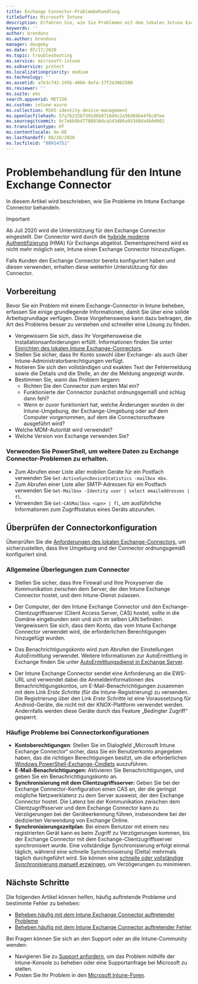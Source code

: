 ```yaml
---
title: Exchange Connector-Problembehandlung
titleSuffix: Microsoft Intune
description: Erfahren Sie, wie Sie Problemen mit dem lokalen Intune Exchange Connector behandeln.
keywords: ''
author: brenduns
ms.author: brenduns
manager: dougeby
ms.date: 07/17/2020
ms.topic: troubleshooting
ms.service: microsoft-intune
ms.subservice: protect
ms.localizationpriority: medium
ms.technology: ''
ms.assetid: a7e3c742-295b-40bb-9afa-17f243062500
ms.reviewer: ''
ms.suite: ems
search.appverid: MET150
ms.custom: intune-azure
ms.collection: M365-identity-device-management
ms.openlocfilehash: 57a7b232b7391d6b8716d4c2a56d69b44f6c07ee
ms.sourcegitcommit: 0c7e6b9b47788930dca543d86a95348da4b0d902
ms.translationtype: HT
ms.contentlocale: de-DE
ms.lasthandoff: 08/26/2020
ms.locfileid: "88914751"
---
```

# <a name="troubleshoot-the-intune-exchange-connector"></a>Problembehandlung für den Intune Exchange Connector

In diesem Artikel wird beschrieben, wie Sie Probleme im Intune Exchange Connector behandeln.

> [!IMPORTANT]
>
> Ab Juli 2020 wird die Unterstützung für den Exchange Connector eingestellt. Der Connector wird durch die [hybride moderne Authentifizierung](/office365/enterprise/hybrid-modern-auth-overview) (HMA) für Exchange abgelöst. Dementsprechend wird es nicht mehr möglich sein, Intune einen Exchange Connector hinzuzufügen.
>
> Falls Kunden den Exchange Connector bereits konfiguriert haben und diesen verwenden, erhalten diese weiterhin Unterstützung für den Connector.


## <a name="before-you-start"></a>Vorbereitung

Bevor Sie ein Problem mit einem Exchange-Connector in Intune beheben, erfassen Sie einige grundlegende Informationen, damit Sie über eine solide Arbeitsgrundlage verfügen. Diese Vorgehensweise kann dazu beitragen, die Art des Problems besser zu verstehen und schneller eine Lösung zu finden.

- Vergewissern Sie sich, dass Ihr Vorgehensweise die Installationsanforderungen erfüllt. Informationen finden Sie unter [Einrichten des lokalen Intune Exchange-Connectors](exchange-connector-install.md).
- Stellen Sie sicher, dass Ihr Konto sowohl über Exchange- als auch über Intune-Administratorberechtigungen verfügt.
- Notieren Sie sich den vollständigen und exakten Text der Fehlermeldung sowie die Details und die Stelle, an der die Meldung angezeigt wurde.
- Bestimmen Sie, wann das Problem begann: 
  - Richten Sie den Connector zum ersten Mal ein? 
  - Funktionierte der Connector zunächst ordnungsgemäß und schlug dann fehl?
  - Wenn er zuvor funktioniert hat, welche Änderungen wurden in der Intune-Umgebung, der Exchange-Umgebung oder auf dem Computer vorgenommen, auf dem die Connectorsoftware ausgeführt wird?
- Welche MDM-Autorität wird verwendet?
- Welche Version von Exchange verwenden Sie?

### <a name="use-powershell-to-get-more-data-on-exchange-connector-issues"></a>Verwenden Sie PowerShell, um weitere Daten zu Exchange Connector-Problemen zu erhalten.

- Zum Abrufen einer Liste aller mobilen Geräte für ein Postfach verwenden Sie `Get-ActiveSyncDeviceStatistics -mailbox mbx`.
- Zum Abrufen einer Liste aller SMTP-Adressen für ein Postfach verwenden Sie `Get-Mailbox -Identity user | select emailaddresses | fl`.
- Verwenden Sie `Get-CASMailbox <upn> | fl`, um ausführliche Informationen zum Zugriffsstatus eines Geräts abzurufen.

## <a name="review-the-connector-configuration"></a>Überprüfen der Connectorkonfiguration

Überprüfen Sie die [Anforderungen des lokalen Exchange-Connectors](exchange-connector-install.md#intune-exchange-connector-requirements), um sicherzustellen, dass Ihre Umgebung und der Connector ordnungsgemäß konfiguriert sind. 

### <a name="general-considerations-for-the-connector"></a>Allgemeine Überlegungen zum Connector

- Stellen Sie sicher, dass Ihre Firewall und Ihre Proxyserver die Kommunikation zwischen dem Server, der den Intune Exchange Connector hostet, und dem Intune-Dienst zulassen.

- Der Computer, der den Intune Exchange Connector und den Exchange-Clientzugriffsserver (Client Access Server, CAS) hostet, sollte in die Domäne eingebunden sein und sich im selben LAN befinden. Vergewissern Sie sich, dass dem Konto, das vom Intune Exchange Connector verwendet wird, die erforderlichen Berechtigungen hinzugefügt wurden.

- Das Benachrichtigungskonto wird zum Abrufen der Einstellungen *AutoErmittlung* verwendet. Weitere Informationen zur AutoErmittlung in Exchange finden Sie unter [AutoErmittlungsdienst in Exchange Server](/exchange/architecture/client-access/autodiscover?view=exchserver-2016).

- Der Intune Exchange Connector sendet eine Anforderung an die EWS-URL und verwendet dabei die Anmeldeinformationen des Benachrichtigungskontos, um E-Mail-Benachrichtigungen zusammen mit dem Link *Erste Schritte* (für die Intune-Registrierung) zu versenden. Die Registrierung über den Link *Erste Schritte* ist eine Voraussetzung für Android-Geräte, die nicht mit der KNOX-Plattform verwendet werden. Andernfalls werden diese Geräte durch das Feature „Bedingter Zugriff“ gesperrt.

### <a name="common-issues-for-connector-configurations"></a>Häufige Probleme bei Connectorkonfigurationen

- **Kontoberechtigungen**: Stellen Sie im Dialogfeld „Microsoft Intune Exchange Connector“ sicher, dass Sie ein Benutzerkonto angegeben haben, das die richtigen Berechtigungen besitzt, um die erforderlichen [Windows PowerShell-Exchange-Cmdlets](exchange-connector-install.md#exchange-cmdlet-requirements) auszuführen.
- **E-Mail-Benachrichtigungen:** Aktivieren Sie Benachrichtigungen, und geben Sie ein Benachrichtigungskonto an.
- **Synchronisierung mit dem Clientzugriffsserver:** Geben Sie bei der Exchange Connector-Konfiguration einen CAS an, der die geringst mögliche Netzwerklatenz zu dem Server ausweist, der den Exchange Connector hostet. Die Latenz bei der Kommunikation zwischen dem Clientzugriffsserver und dem Exchange Connector kann zu Verzögerungen bei der Geräteerkennung führen, insbesondere bei der dedizierten Verwendung von Exchange Online.
- **Synchronisierungszeitplan**: Bei einem Benutzer mit einem neu registrierten Gerät kann es beim Zugriff zu Verzögerungen kommen, bis der Exchange Connector mit dem Exchange-Clientzugriffsserver synchronisiert wurde. Eine vollständige Synchronisierung erfolgt einmal täglich, während eine schnelle Synchronisierung (Delta) mehrmals täglich durchgeführt wird. Sie können eine [schnelle oder vollständige Synchronisierung manuell erzwingen](exchange-connector-install.md#manually-force-a-quick-sync-or-full-sync), um Verzögerungen zu minimieren.

## <a name="next-steps"></a>Nächste Schritte
Die folgenden Artikel können helfen, häufig auftretende Probleme und bestimmte Fehler zu beheben:

- [Beheben häufig mit dem Intune Exchange Connector auftretender Probleme](troubleshoot-exchange-connector-common-problems.md)
- [Beheben häufig mit dem Intune Exchange Connector auftretender Fehler](troubleshoot-exchange-connector-common-errors.md)

Bei Fragen können Sie sich an den Support oder an die Intune-Community wenden:

- Navigieren Sie zu [Support anfordern](../fundamentals/get-support.md), um das Problem mithilfe der Intune-Konsole zu beheben oder eine Supportanfrage bei Microsoft zu stellen. 
- Posten Sie Ihr Problem in den [Microsoft Intune-Foren](/answers/products/mem).  

